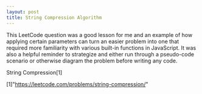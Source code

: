 ```yaml
---
layout: post
title: String Compression Algorithm  
---
```


This LeetCode question was a good lesson for me and an example of how applying certain parameters can turn an easier problem into one that required more familiarity with various built-in functions in JavaScript.  It was also a helpful reminder to strategize and either run through a pseudo-code scenario or otherwise diagram the problem before writing any code.  

String Compression[1]




[1]"https://leetcode.com/problems/string-compression/"